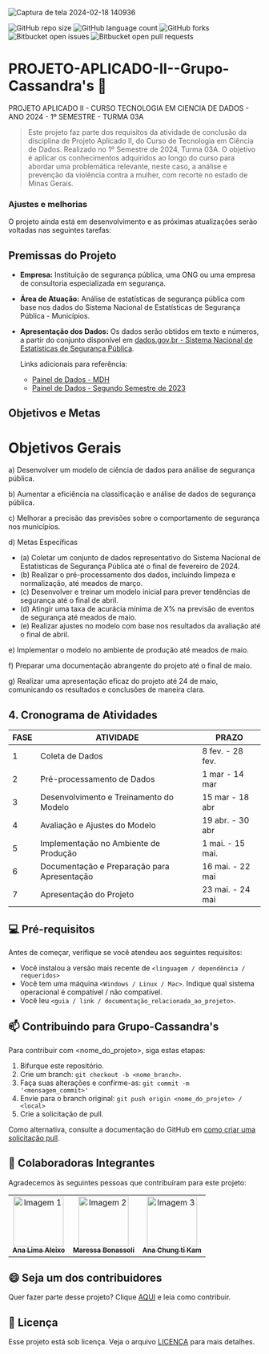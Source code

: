 ![Captura de tela 2024-02-18 140936](https://github.com/AnaAleixo/PROJETO-APLICADO-II--Grupo-Cassandra-s/assets/116022964/2f3738a4-3e0e-4d69-8c5e-169993fcdd35)

![GitHub repo size](https://img.shields.io/github/repo-size/iuricode/README-template?style=for-the-badge)
![GitHub language count](https://img.shields.io/github/languages/count/iuricode/README-template?style=for-the-badge)
![GitHub forks](https://img.shields.io/github/forks/iuricode/README-template?style=for-the-badge)
![Bitbucket open issues](https://img.shields.io/bitbucket/issues/iuricode/README-template?style=for-the-badge)
![Bitbucket open pull requests](https://img.shields.io/bitbucket/pr-raw/iuricode/README-template?style=for-the-badge)

# PROJETO-APLICADO-II--Grupo-Cassandra's 🚀 
 PROJETO APLICADO II - CURSO TECNOLOGIA EM CIENCIA DE DADOS - ANO 2024 - 1º SEMESTRE - TURMA 03A

> Este projeto faz parte dos requisitos da atividade de conclusão da disciplina de Projeto Aplicado II, do Curso de Tecnologia em Ciência de Dados. Realizado no 1º Semestre de 2024, Turma 03A. O objetivo é aplicar os conhecimentos adquiridos ao longo do curso para abordar uma problemática relevante, neste caso, a análise e prevenção da violência contra a mulher, com recorte no estado de Minas Gerais.

### Ajustes e melhorias

O projeto ainda está em desenvolvimento e as próximas atualizações serão voltadas nas seguintes tarefas:

## Premissas do Projeto

- **Empresa:** Instituição de segurança pública, uma ONG ou uma empresa de consultoria especializada em segurança.

- **Área de Atuação:** Análise de estatísticas de segurança pública com base nos dados do Sistema Nacional de Estatísticas de Segurança Pública - Municípios.

- **Apresentação dos Dados:** Os dados serão obtidos em texto e números, a partir do conjunto disponível em [dados.gov.br - Sistema Nacional de Estatísticas de Segurança Pública](https://dados.gov.br/dados/conjuntos-dados/sistema-nacional-de-estatisticas-de-seguranca-publica).

  Links adicionais para referência:
  - [Painel de Dados - MDH](https://www.gov.br/mdh/pt-br/ondh/painel-de-dados)
  - [Painel de Dados - Segundo Semestre de 2023](https://www.gov.br/mdh/pt-br/ondh/painel-de-dados/segundo-semestre-de-2023)


##  Objetivos e Metas
   #  Objetivos Gerais
a) Desenvolver um modelo de ciência de dados para análise de segurança pública.

b) Aumentar a eficiência na classificação e análise de dados de segurança pública.

c) Melhorar a precisão das previsões sobre o comportamento de segurança nos municípios.

d) Metas Específicas
   - (a) Coletar um conjunto de dados representativo do Sistema Nacional de Estatísticas de Segurança Pública até o final de fevereiro de 2024.
   - (b) Realizar o pré-processamento dos dados, incluindo limpeza e normalização, até meados de março.
   - (c) Desenvolver e treinar um modelo inicial para prever tendências de segurança até o final de abril.
   - (d) Atingir uma taxa de acurácia mínima de X% na previsão de eventos de segurança até meados de maio.
   - (e) Realizar ajustes no modelo com base nos resultados da avaliação até o final de abril.

e) Implementar o modelo no ambiente de produção até meados de maio.

f) Preparar uma documentação abrangente do projeto até o final de maio.

g) Realizar uma apresentação eficaz do projeto até 24 de maio, comunicando os resultados e conclusões de maneira clara.

## 4. Cronograma de Atividades

| FASE | ATIVIDADE                                       | PRAZO            |
|------|-------------------------------------------------|------------------|
| 1    | Coleta de Dados                                | 8 fev. - 28 fev. |
| 2    | Pré-processamento de Dados                     | 1 mar - 14 mar   |
| 3    | Desenvolvimento e Treinamento do Modelo         | 15 mar - 18 abr  |
| 4    | Avaliação e Ajustes do Modelo                  | 19 abr. - 30 abr |
| 5    | Implementação no Ambiente de Produção          | 1 mai. - 15 mai. |
| 6    | Documentação e Preparação para Apresentação    | 16 mai. - 22 mai |
| 7    | Apresentação do Projeto                        | 23 mai. - 24 mai |


## 💻 Pré-requisitos

Antes de começar, verifique se você atendeu aos seguintes requisitos:

- Você instalou a versão mais recente de `<linguagem / dependência / requeridos>`
- Você tem uma máquina `<Windows / Linux / Mac>`. Indique qual sistema operacional é compatível / não compatível.
- Você leu `<guia / link / documentação_relacionada_ao_projeto>`.

## 📫 Contribuindo para Grupo-Cassandra's

Para contribuir com <nome_do_projeto>, siga estas etapas:

1. Bifurque este repositório.
2. Crie um branch: `git checkout -b <nome_branch>`.
3. Faça suas alterações e confirme-as: `git commit -m '<mensagem_commit>'`
4. Envie para o branch original: `git push origin <nome_do_projeto> / <local>`
5. Crie a solicitação de pull.

Como alternativa, consulte a documentação do GitHub em [como criar uma solicitação pull](https://help.github.com/en/github/collaborating-with-issues-and-pull-requests/creating-a-pull-request).

## 🤝 Colaboradoras Integrantes

Agradecemos às seguintes pessoas que contribuíram para este projeto:

<table>
  <tr>
    <td align="center">
      <a href="#" title="defina o titulo do link">
        <img src="https://rafatrotamundos.files.wordpress.com/2012/08/cassandra2.jpg" width="100px;" alt="Imagem 1"/><br>
        <sub>
          <b>Ana Lima Aleixo </b>
        </sub>
      </a>
    </td>
    <td align="center">
      <a href="#" title="defina o titulo do link">
        <img src="https://divindades.com/wp-content/uploads/2022/12/Deusa-Euphrosyne.webp" width="100px;" alt="Imagem 2"/><br>
        <sub>
          <b>Maressa Bonassoli</b>
        </sub>
      </a>
    </td>
    <td align="center">
      <a href="#" title="defina o titulo do link">
        <img src="https://static.wixstatic.com/media/bd1747_5cc1b2fb9c5545df99ae08371141cf88~mv2.jpg/v1/fit/w_1000,h_1000,al_c,q_80/file.jpg" width="100px;" alt="Imagem 3"/><br>
        <sub>
          <b>Ana Chung ti Kam</b>
        </sub>
      </a>
    </td>
  </tr>
</table>

## 😄 Seja um dos contribuidores

Quer fazer parte desse projeto? Clique [AQUI](CONTRIBUTING.md) e leia como contribuir.

## 📝 Licença

Esse projeto está sob licença. Veja o arquivo [LICENÇA](LICENSE.md) para mais detalhes.
